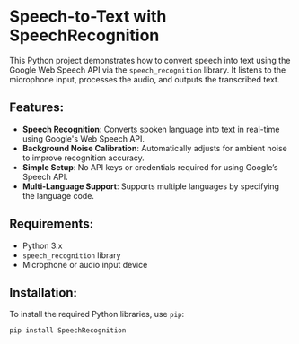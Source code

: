# Speech-to-Text with SpeechRecognition

This Python project demonstrates how to convert speech into text using the Google Web Speech API via the `speech_recognition` library. It listens to the microphone input, processes the audio, and outputs the transcribed text.

## Features:
- **Speech Recognition**: Converts spoken language into text in real-time using Google's Web Speech API.
- **Background Noise Calibration**: Automatically adjusts for ambient noise to improve recognition accuracy.
- **Simple Setup**: No API keys or credentials required for using Google’s Speech API.
- **Multi-Language Support**: Supports multiple languages by specifying the language code.

## Requirements:
- Python 3.x
- `speech_recognition` library
- Microphone or audio input device

## Installation:

To install the required Python libraries, use `pip`:

```bash
pip install SpeechRecognition
